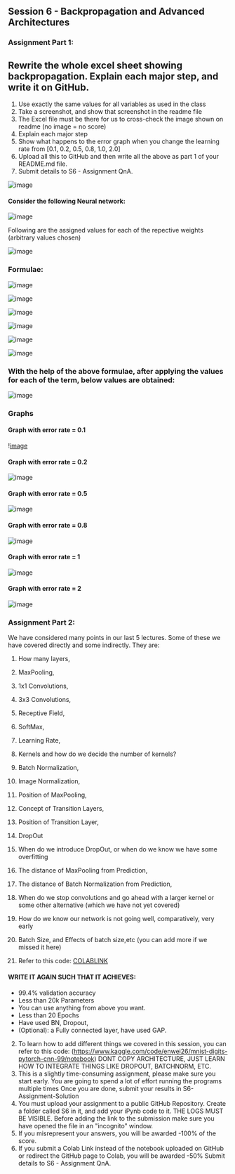## Session 6 - Backpropagation and Advanced Architectures

### Assignment Part 1:

## Rewrite the whole excel sheet showing backpropagation. Explain each major step, and write it on GitHub. 

1. Use exactly the same values for all variables as used in the class
2. Take a screenshot, and show that screenshot in the readme file
3. The Excel file must be there for us to cross-check the image shown on readme (no image = no score)
4. Explain each major step
5. Show what happens to the error graph when you change the learning rate from [0.1, 0.2, 0.5, 0.8, 1.0, 2.0] 
6. Upload all this to GitHub and then write all the above as part 1 of your README.md file. 
7. Submit details to S6 - Assignment QnA. 

![image](https://user-images.githubusercontent.com/75114179/135703950-5ebf764b-a6d5-43d0-9d7c-c766053ea88d.png)

#### Consider the following Neural network:
![image](https://user-images.githubusercontent.com/75114179/135703680-966f7cf6-2542-4f8d-be45-5cb2033f7539.png)

Following are the assigned values for each of the repective weights (arbitrary values chosen)

![image](https://user-images.githubusercontent.com/75114179/135703697-8c7e548c-3237-4468-b555-dc55648ded95.png)

### Formulae:

![image](https://user-images.githubusercontent.com/75114179/135703828-fba496e1-5214-4843-8534-6ff2ad033f07.png)

![image](https://user-images.githubusercontent.com/75114179/135703841-b8a0bb7d-7d27-41d5-8555-4df406aac1a9.png)

![image](https://user-images.githubusercontent.com/75114179/135703848-6c3bc493-6fd2-42ca-a9bf-9f9796d0887c.png)

![image](https://user-images.githubusercontent.com/75114179/135703860-27a50140-0437-485e-86d6-04962d74352c.png)

![image](https://user-images.githubusercontent.com/75114179/135703880-0bbf86c3-23c8-4862-ac61-d48f5b571107.png)

![image](https://user-images.githubusercontent.com/75114179/135703887-d92a09ec-e3c5-454e-a155-2a9f66dc7eab.png)

### With the help of the above formulae, after applying the values for each of the term, below values are obtained:

![image](https://user-images.githubusercontent.com/75114179/135703916-d7b4dc07-e9eb-470f-9c47-b4a38809e0d8.png)

### Graphs

#### Graph with error rate = 0.1

\![image](https://user-images.githubusercontent.com/75114179/135704004-74d7e464-0c2b-40ed-9988-d3b003d8e83f.png)

#### Graph with error rate = 0.2

![image](https://user-images.githubusercontent.com/75114179/135704006-a0580411-0321-4b81-8072-0108a172c2c7.png)

#### Graph with error rate = 0.5

![image](https://user-images.githubusercontent.com/75114179/135704008-795861f8-f638-413e-b722-8edfed466889.png)

#### Graph with error rate = 0.8

![image](https://user-images.githubusercontent.com/75114179/135704015-bd0b36d3-d45e-49a2-8073-597202da9d1c.png)

#### Graph with error rate = 1

![image](https://user-images.githubusercontent.com/75114179/135704019-dc9a45bd-8d85-4f93-94b8-a189ff6865d6.png)

#### Graph with error rate = 2

![image](https://user-images.githubusercontent.com/75114179/135704023-3e8cadf5-fccc-421c-8b5f-27fb3ac7ea92.png)


### Assignment Part 2:

We have considered many points in our last 5 lectures. Some of these we have covered directly and some indirectly.
They are:
1. How many layers,
2. MaxPooling,
3. 1x1 Convolutions,
4. 3x3 Convolutions,
5. Receptive Field,
6. SoftMax,
7. Learning Rate,
8. Kernels and how do we decide the number of kernels?
9. Batch Normalization,
10. Image Normalization,
11. Position of MaxPooling,
12. Concept of Transition Layers,
13. Position of Transition Layer,
14. DropOut
15. When do we introduce DropOut, or when do we know we have some overfitting
16. The distance of MaxPooling from Prediction,
17. The distance of Batch Normalization from Prediction,
18. When do we stop convolutions and go ahead with a larger kernel or some other alternative (which we have not yet covered)
19. How do we know our network is not going well, comparatively, very early
20. Batch Size, and Effects of batch size,etc (you can add more if we missed it here)

1. Refer to this code: [COLABLINK](https://colab.research.google.com/drive/1uJZvJdi5VprOQHROtJIHy0mnY2afjNlx)
#### WRITE IT AGAIN SUCH THAT IT ACHIEVES:
* 99.4% validation accuracy
* Less than 20k Parameters
* You can use anything from above you want. 
* Less than 20 Epochs
* Have used BN, Dropout,
* (Optional): a Fully connected layer, have used GAP. 

2. To learn how to add different things we covered in this session, you can refer to this code: (https://www.kaggle.com/code/enwei26/mnist-digits-pytorch-cnn-99/notebook) DONT COPY ARCHITECTURE, JUST LEARN HOW TO INTEGRATE THINGS LIKE DROPOUT, BATCHNORM, ETC.
3. This is a slightly time-consuming assignment, please make sure you start early. You are going to spend a lot of effort running the programs multiple times
Once you are done, submit your results in S6-Assignment-Solution
4. You must upload your assignment to a public GitHub Repository. Create a folder called S6 in it, and add your iPynb code to it. THE LOGS MUST BE VISIBLE. Before adding the link to the submission make sure you have opened the file in an "incognito" window. 
5. If you misrepresent your answers, you will be awarded -100% of the score.
6. If you submit a Colab Link instead of the notebook uploaded on GitHub or redirect the GitHub page to Colab, you will be awarded -50%
Submit details to S6 - Assignment QnA. 
